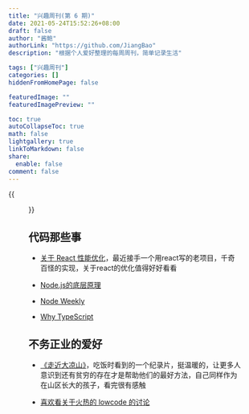 ```yaml
---
title: "兴趣周刊(第 6 期)"
date: 2021-05-24T15:52:26+08:00
draft: false
author: "酱鲍"
authorLink: "https://github.com/JiangBao"
description: "根据个人爱好整理的每周周刊，简单记录生活"

tags: ["兴趣周刊"]
categories: []
hiddenFromHomePage: false

featuredImage: ""
featuredImagePreview: ""

toc: true
autoCollapseToc: true
math: false
lightgallery: true
linkToMarkdown: false
share:
  enable: false
comment: false
---
```

{{<figure src="https://jiangbao-1258001083.cos.ap-shanghai.myqcloud.com/_113820629_index_treatments_976.png" title="希望全球疫情早日结束，任何地方，抗疫都不要成为政治博弈的手段">}}
<!--more-->

## 代码那些事
* [关于 React 性能优化](https://mp.weixin.qq.com/s/GB4s8pZ11WlJZnLWGAztCg)，最近接手一个用react写的老项目，千奇百怪的实现，关于react的优化值得好好看看

* [Node.js的底层原理](https://mp.weixin.qq.com/s/Btdx-DTXUb7ki0KyZCSOCQ)

* [Node Weekly](https://nodeweekly.com/issues/390)

* [Why TypeScript](https://orta.io/notes/js/why-typescript)

## 不务正业的爱好
* [《走近大凉山》](https://www.bilibili.com/bangumi/play/ss38621/?from=search&seid=1623118166694554175)，吃饭时看到的一个纪录片，挺温暖的，让更多人意识到还有贫穷的存在才是帮助他们的最好方法，自己同样作为在山区长大的孩子，看完很有感触

* [喜欢看关于火热的 lowcode 的讨论](https://www.v2ex.com/t/779797)
